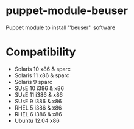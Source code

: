 puppet-module-beuser
===

Puppet module to install ''beuser'' software

# Compatibility #
* Solaris 10 x86 & sparc
* Solaris 11 x86 & sparc
* Solaris 9  sparc
* SUsE 10 i386 & x86
* SUsE 11 i386 & x86
* SUsE 9  i386 & x86
* RHEL 5  i386 & x86
* RHEL 6  i386 & x86
* Ubuntu 12.04   x86
